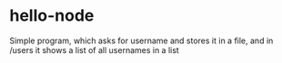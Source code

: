 # hello-node
Simple program, which asks for username and stores it in a file, and in /users it shows a list of all usernames in a list
